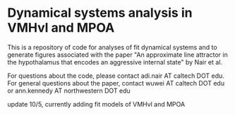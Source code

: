 # Dynamical systems analysis in VMHvl and MPOA

This is a repository of code for analyses of fit dynamical systems and to generate figures associated with the paper "An approximate line attractor in the hypothalamus that encodes an aggressive internal state" by Nair et al.

For questions about the code, please contact adi.nair AT caltech DOT edu.
For general questions about the paper, contact wuwei AT caltech DOT edu or ann.kennedy AT northwestern DOT edu

update 10/5, currently adding fit models of VMHvl and MPOA

